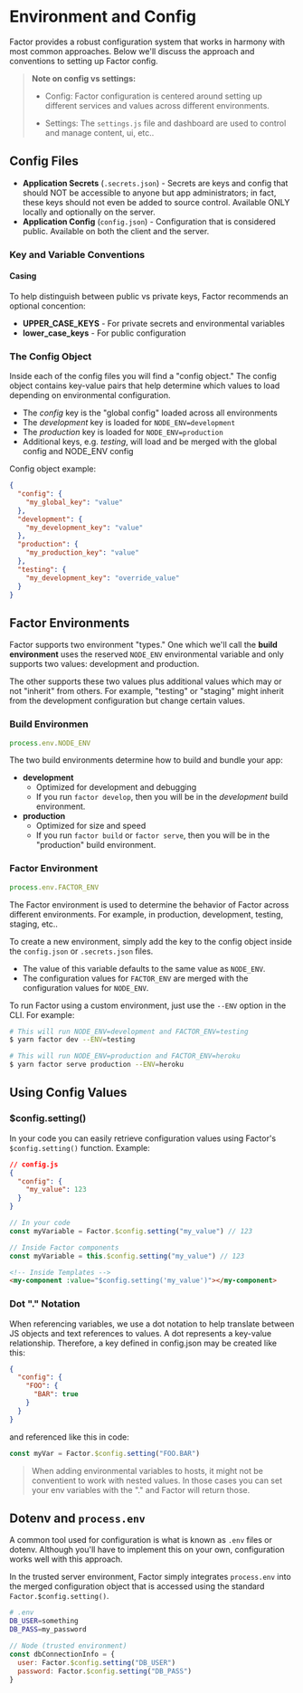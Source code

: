# Environment and Config

Factor provides a robust configuration system that works in harmony with most common approaches. Below we'll discuss the approach and conventions to setting up Factor config.

> **Note on config vs settings:** 
> 
> - Config: Factor configuration is centered around setting up different services and values across different environments.
> 
> - Settings: The `settings.js` file and dashboard are used to control and manage content, ui, etc.. 

## Config Files 

- **Application Secrets** (`.secrets.json`) - Secrets are keys and config that should NOT be accessible to anyone but app administrators; in fact, these keys should not even be added to source control. Available ONLY locally and optionally on the server. 
- **Application Config** (`config.json`) - Configuration that is considered public. Available on both the client and the server. 

### Key and Variable Conventions

#### Casing

To help distinguish between public vs private keys, Factor recommends an optional concention: 
- **UPPER_CASE_KEYS** - For private secrets and environmental variables
- **lower_case_keys** - For public configuration

### The Config Object

Inside each of the config files you will find a "config object." The config object contains key-value pairs that help determine which values to load depending on environmental configuration. 

- The *config* key is the "global config" loaded across all environments
- The *development* key is loaded for `NODE_ENV=development`
- The *production* key is loaded for `NODE_ENV=production` 
- Additional keys, e.g. *testing*, will load and be merged with the global config and NODE_ENV config

Config object example: 
```json
{
  "config": {
    "my_global_key": "value"
  }, 
  "development": {
    "my_development_key": "value"
  }, 
  "production": {
    "my_production_key": "value"
  }, 
  "testing": {
    "my_development_key": "override_value"
  }
}
```

## Factor Environments

Factor supports two environment "types." One which we'll call the **build environment** uses the reserved `NODE_ENV` environmental variable and only supports two values: development and production. 

The other supports these two values plus additional values which may or not "inherit" from others. For example, "testing" or "staging" might inherit from the development configuration but change certain values. 

### Build Environmen

```javascript 
process.env.NODE_ENV
```

The two build environments determine how to build and bundle your app: 

- **development**
  - Optimized for development and debugging
  - If you run `factor develop`, then you will be in the *development* build environment.
- **production**
  - Optimized for size and speed
  - If you run `factor build` or `factor serve`, then you will be in the "production" build environment.

### Factor Environment

```javascript 
process.env.FACTOR_ENV
```

The Factor environment is used to determine the behavior of Factor across different environments. For example, in production, development, testing, staging, etc.. 

To create a new environment, simply add the key to the config object inside the `config.json` or `.secrets.json` files. 

- The value of this variable defaults to the same value as `NODE_ENV`. 
- The configuration values for `FACTOR_ENV` are merged with the configuration values for `NODE_ENV`.
  
To run Factor using a custom environment, just use the `--ENV` option in the CLI. For example: 

```bash
# This will run NODE_ENV=development and FACTOR_ENV=testing
$ yarn factor dev --ENV=testing

# This will run NODE_ENV=production and FACTOR_ENV=heroku
$ yarn factor serve production --ENV=heroku
```

## Using Config Values

### $config.setting()

In your code you can easily retrieve configuration values using Factor's `$config.setting()` function. Example: 
```json
// config.js
{
  "config": {
    "my_value": 123
  }
}
```
```javascript
// In your code
const myVariable = Factor.$config.setting("my_value") // 123

// Inside Factor components
const myVariable = this.$config.setting("my_value") // 123
```

```html
<!-- Inside Templates -->
<my-component :value="$config.setting('my_value')"></my-component>
```

### Dot "." Notation

When referencing variables, we use a dot notation to help translate between JS objects and text references to values. A dot represents a key-value relationship. Therefore, a key defined in config.json may be created like this: 

```json
{
  "config": {
    "FOO": {
      "BAR": true
    }
  }
}
```

and referenced like this in code: 
```javascript
const myVar = Factor.$config.setting("FOO.BAR")
```

> When adding environmental variables to hosts, it might not be conventient to work with nested values. In those cases you can set your env variables with the "." and Factor will return those. 

## Dotenv and `process.env`

A common tool used for configuration is what is known as `.env` files or dotenv. Although you'll have to implement this on your own,  configuration works well with this approach. 

In the trusted server environment, Factor simply integrates `process.env` into the merged configuration object that is accessed using the standard `Factor.$config.setting()`.

```bash
# .env
DB_USER=something
DB_PASS=my_password
```

```javascript
// Node (trusted environment)
const dbConnectionInfo = {
  user: Factor.$config.setting("DB_USER")
  password: Factor.$config.setting("DB_PASS")
}
```